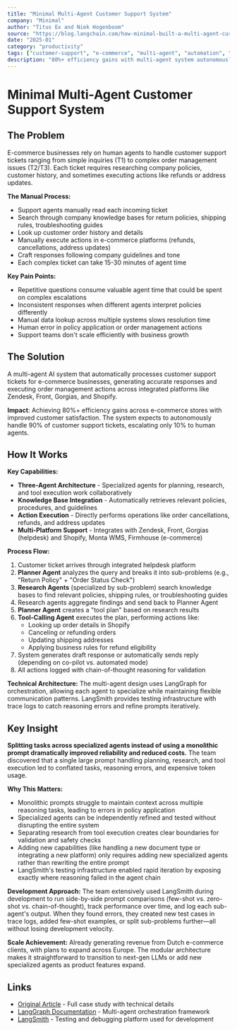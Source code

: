 ```yaml
---
title: "Minimal Multi-Agent Customer Support System"
company: "Minimal"
author: "Titus Ex and Niek Hogenboom"
source: "https://blog.langchain.com/how-minimal-built-a-multi-agent-customer-support-system-with-langgraph-langsmith/"
date: "2025-01"
category: "productivity"
tags: ["customer-support", "e-commerce", "multi-agent", "automation", "langgraph", "langsmith"]
description: "80%+ efficiency gains with multi-agent system autonomously handling 90% of support tickets"
---
```


# Minimal Multi-Agent Customer Support System

## The Problem

E-commerce businesses rely on human agents to handle customer support tickets ranging from simple inquiries (T1) to complex order management issues (T2/T3). Each ticket requires researching company policies, customer history, and sometimes executing actions like refunds or address updates.

**The Manual Process:**
- Support agents manually read each incoming ticket
- Search through company knowledge bases for return policies, shipping rules, troubleshooting guides
- Look up customer order history and details
- Manually execute actions in e-commerce platforms (refunds, cancellations, address updates)
- Craft responses following company guidelines and tone
- Each complex ticket can take 15-30 minutes of agent time

**Key Pain Points:**
- Repetitive questions consume valuable agent time that could be spent on complex escalations
- Inconsistent responses when different agents interpret policies differently
- Manual data lookup across multiple systems slows resolution time
- Human error in policy application or order management actions
- Support teams don't scale efficiently with business growth

## The Solution

A multi-agent AI system that automatically processes customer support tickets for e-commerce businesses, generating accurate responses and executing order management actions across integrated platforms like Zendesk, Front, Gorgias, and Shopify.

**Impact**: Achieving 80%+ efficiency gains across e-commerce stores with improved customer satisfaction. The system expects to autonomously handle 90% of customer support tickets, escalating only 10% to human agents.

## How It Works

**Key Capabilities:**
- **Three-Agent Architecture** - Specialized agents for planning, research, and tool execution work collaboratively
- **Knowledge Base Integration** - Automatically retrieves relevant policies, procedures, and guidelines
- **Action Execution** - Directly performs operations like order cancellations, refunds, and address updates
- **Multi-Platform Support** - Integrates with Zendesk, Front, Gorgias (helpdesk) and Shopify, Monta WMS, Firmhouse (e-commerce)

**Process Flow:**
1. Customer ticket arrives through integrated helpdesk platform
2. **Planner Agent** analyzes the query and breaks it into sub-problems (e.g., "Return Policy" + "Order Status Check")
3. **Research Agents** (specialized by sub-problem) search knowledge bases to find relevant policies, shipping rules, or troubleshooting guides
4. Research agents aggregate findings and send back to Planner Agent
5. **Planner Agent** creates a "tool plan" based on research results
6. **Tool-Calling Agent** executes the plan, performing actions like:
   - Looking up order details in Shopify
   - Canceling or refunding orders
   - Updating shipping addresses
   - Applying business rules for refund eligibility
7. System generates draft response or automatically sends reply (depending on co-pilot vs. automated mode)
8. All actions logged with chain-of-thought reasoning for validation

**Technical Architecture:** The multi-agent design uses LangGraph for orchestration, allowing each agent to specialize while maintaining flexible communication patterns. LangSmith provides testing infrastructure with trace logs to catch reasoning errors and refine prompts iteratively.

## Key Insight

**Splitting tasks across specialized agents instead of using a monolithic prompt dramatically improved reliability and reduced costs.** The team discovered that a single large prompt handling planning, research, and tool execution led to conflated tasks, reasoning errors, and expensive token usage.

**Why This Matters:**
- Monolithic prompts struggle to maintain context across multiple reasoning tasks, leading to errors in policy application
- Specialized agents can be independently refined and tested without disrupting the entire system
- Separating research from tool execution creates clear boundaries for validation and safety checks
- Adding new capabilities (like handling a new document type or integrating a new platform) only requires adding new specialized agents rather than rewriting the entire prompt
- LangSmith's testing infrastructure enabled rapid iteration by exposing exactly where reasoning failed in the agent chain

**Development Approach:** The team extensively used LangSmith during development to run side-by-side prompt comparisons (few-shot vs. zero-shot vs. chain-of-thought), track performance over time, and log each sub-agent's output. When they found errors, they created new test cases in trace logs, added few-shot examples, or split sub-problems further—all without losing development velocity.

**Scale Achievement:** Already generating revenue from Dutch e-commerce clients, with plans to expand across Europe. The modular architecture makes it straightforward to transition to next-gen LLMs or add new specialized agents as product features expand.

## Links

- [Original Article](https://blog.langchain.com/how-minimal-built-a-multi-agent-customer-support-system-with-langgraph-langsmith/) - Full case study with technical details
- [LangGraph Documentation](https://langchain-ai.github.io/langgraph/) - Multi-agent orchestration framework
- [LangSmith](https://www.langchain.com/langsmith) - Testing and debugging platform used for development
